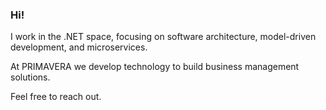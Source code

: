 ### Hi!

I work in the .NET space, focusing on software architecture, model-driven development, and microservices.

At PRIMAVERA we develop technology to build business management solutions.

Feel free to reach out.
